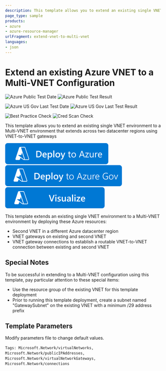 ```yaml
---
description: This template allows you to extend an existing single VNET environment to a Multi-VNET environment that extends across two datacenter regions using VNET-to-VNET gateways
page_type: sample
products:
- azure
- azure-resource-manager
urlFragment: extend-vnet-to-multi-vnet
languages:
- json
---
```

# Extend an existing Azure VNET to a Multi-VNET Configuration

![Azure Public Test Date](https://azurequickstartsservice.blob.core.windows.net/badges/quickstarts/microsoft.network/extend-vnet-to-multi-vnet/PublicLastTestDate.svg)
![Azure Public Test Result](https://azurequickstartsservice.blob.core.windows.net/badges/quickstarts/microsoft.network/extend-vnet-to-multi-vnet/PublicDeployment.svg)

![Azure US Gov Last Test Date](https://azurequickstartsservice.blob.core.windows.net/badges/quickstarts/microsoft.network/extend-vnet-to-multi-vnet/FairfaxLastTestDate.svg)
![Azure US Gov Last Test Result](https://azurequickstartsservice.blob.core.windows.net/badges/quickstarts/microsoft.network/extend-vnet-to-multi-vnet/FairfaxDeployment.svg)

![Best Practice Check](https://azurequickstartsservice.blob.core.windows.net/badges/quickstarts/microsoft.network/extend-vnet-to-multi-vnet/BestPracticeResult.svg)
![Cred Scan Check](https://azurequickstartsservice.blob.core.windows.net/badges/quickstarts/microsoft.network/extend-vnet-to-multi-vnet/CredScanResult.svg)

This template allows you to extend an existing single VNET environment to a Multi-VNET environment that extends across two datacenter regions using VNET-to-VNET gateways

[![Deploy To Azure](https://raw.githubusercontent.com/Azure/azure-quickstart-templates/master/1-CONTRIBUTION-GUIDE/images/deploytoazure.svg?sanitize=true)](https://portal.azure.com/#create/Microsoft.Template/uri/https%3A%2F%2Fraw.githubusercontent.com%2FAzure%2Fazure-quickstart-templates%2Fmaster%2Fquickstarts%2Fmicrosoft.network%2Fextend-vnet-to-multi-vnet%2Fazuredeploy.json)
[![Deploy To Azure US Gov](https://raw.githubusercontent.com/Azure/azure-quickstart-templates/master/1-CONTRIBUTION-GUIDE/images/deploytoazuregov.svg?sanitize=true)](https://portal.azure.us/#create/Microsoft.Template/uri/https%3A%2F%2Fraw.githubusercontent.com%2FAzure%2Fazure-quickstart-templates%2Fmaster%2Fquickstarts%2Fmicrosoft.network%2Fextend-vnet-to-multi-vnet%2Fazuredeploy.json)
[![Visualize](https://raw.githubusercontent.com/Azure/azure-quickstart-templates/master/1-CONTRIBUTION-GUIDE/images/visualizebutton.svg?sanitize=true)](http://armviz.io/#/?load=https%3A%2F%2Fraw.githubusercontent.com%2FAzure%2Fazure-quickstart-templates%2Fmaster%2Fquickstarts%2Fmicrosoft.network%2Fextend-vnet-to-multi-vnet%2Fazuredeploy.json)

This template extends an existing single VNET environment to a Multi-VNET environment by deploying these Azure resources:

+ Second VNET in a different Azure datacenter region
+ VNET gateways on existing and second VNET
+ VNET gateway connections to establish a routable VNET-to-VNET connection between existing and second VNET

## Special Notes

To be successful in extending to a Multi-VNET configuration using this template, pay particular attention to these special items:

+ Use the resource group of the existing VNET for this template deployment
+ Prior to running this template deployment, create a subnet named "GatewaySubnet" on the existing VNET with a minimum /29 address prefix

## Template Parameters

Modify parameters file to change default values.

`Tags: Microsoft.Network/virtualNetworks, Microsoft.Network/publicIPAddresses, Microsoft.Network/virtualNetworkGateways, Microsoft.Network/connections`
